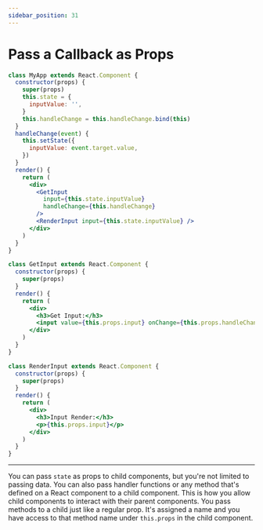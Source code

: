 ```yaml
---
sidebar_position: 31
---
```


# Pass a Callback as Props

```jsx
class MyApp extends React.Component {
  constructor(props) {
    super(props)
    this.state = {
      inputValue: '',
    }
    this.handleChange = this.handleChange.bind(this)
  }
  handleChange(event) {
    this.setState({
      inputValue: event.target.value,
    })
  }
  render() {
    return (
      <div>
        <GetInput
          input={this.state.inputValue}
          handleChange={this.handleChange}
        />
        <RenderInput input={this.state.inputValue} />
      </div>
    )
  }
}

class GetInput extends React.Component {
  constructor(props) {
    super(props)
  }
  render() {
    return (
      <div>
        <h3>Get Input:</h3>
        <input value={this.props.input} onChange={this.props.handleChange} />
      </div>
    )
  }
}

class RenderInput extends React.Component {
  constructor(props) {
    super(props)
  }
  render() {
    return (
      <div>
        <h3>Input Render:</h3>
        <p>{this.props.input}</p>
      </div>
    )
  }
}
```

---

You can pass `state` as props to child components, but you're not limited to passing data. You can also pass handler functions or any method that's defined on a React component to a child component. This is how you allow child components to interact with their parent components. You pass methods to a child just like a regular prop. It's assigned a name and you have access to that method name under `this.props` in the child component.
